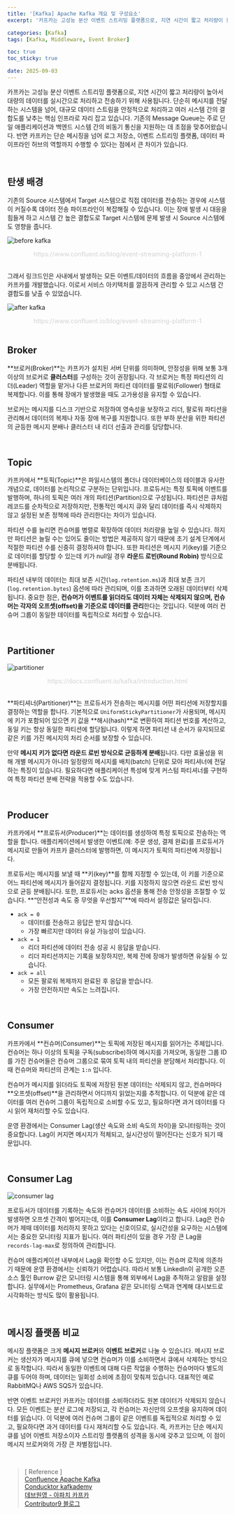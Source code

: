 ```yaml
---
title: '[Kafka] Apache Kafka 개요 및 구성요소'
excerpt: '카프카는 고성능 분산 이벤트 스트리밍 플랫폼으로, 지연 시간이 짧고 처리량이 높아서 대량의 데이터를 실시간으로 처리하고 전송하기 위해 사용됩니다. 단순히 메시지를 전달하는 시스템을 넘어, 대규모 데이터 스트림을 안정적으로 처리하고 여러 시스템 간의 결합도를 낮추는 핵심 인프라로 자리 잡고 있습니다.'

categories: [Kafka]
tags: [Kafka, Middleware, Event Broker]

toc: true
toc_sticky: true

date: 2025-09-03
---
```


카프카는 고성능 분산 이벤트 스트리밍 플랫폼으로, 지연 시간이 짧고 처리량이 높아서 대량의 데이터를 실시간으로 처리하고 전송하기 위해 사용됩니다. 단순히 메시지를 전달하는 시스템을 넘어, 대규모 데이터 스트림을 안정적으로 처리하고 여러 시스템 간의 결합도를 낮추는 핵심 인프라로 자리 잡고 있습니다. 기존의 Message Queue는 주로 단일 애플리케이션과 백엔드 시스템 간의 비동기 통신을 지원하는 데 초점을 맞추어왔습니다. 반면 카프카는 단순 메시징을 넘어 로그 저장소, 이벤트 스트리밍 플랫폼, 데이터 파이프라인 허브의 역할까지 수행할 수 있다는 점에서 큰 차이가 있습니다.

<br>

## 탄생 배경

기존의 Source 시스템에서 Target 시스템으로 직접 데이터를 전송하는 경우에 시스템이 커질수록 데이터 전송 파이프라인이 복잡해질 수 있습니다. 이는 장애 발생 시 대응을 힘들게 하고 시스템 간 높은 결합도로 Target 시스템에 문제 발생 시 Source 시스템에도 영향을 줍니다.

![before kafka](https://velog.velcdn.com/images/gnlee95/post/22d520fc-a071-4d41-9357-1d5f3a6b353a/image.png)

<div style="text-align: center;">
  <span align="center" style="color: #D3D3D3;">
    https://www.confluent.io/blog/event-streaming-platform-1
  </span>
</div>

<br>

그래서 링크드인은 사내에서 발생하는 모든 이벤트/데이터의 흐름을 중앙에서 관리하는 카프카를 개발했습니다. 이로서 서비스 아키텍처를 깔끔하게 관리할 수 있고 시스템 간 결합도를 낮출 수 있었습니다.

![after kafka](https://velog.velcdn.com/images/gnlee95/post/53fddd34-9088-42ce-9e0b-003b3871d93a/image.png)

<div style="text-align: center;">
  <span align="center" style="color: #D3D3D3;">
    https://www.confluent.io/blog/event-streaming-platform-1
  </span>
</div>

<br>

## Broker

**브로커(Broker)**는 카프카가 설치된 서버 단위를 의미하며, 안정성을 위해 보통 3개 이상의 브로커로 **클러스터**를 구성하는 것이 권장됩니다. 각 브로커는 특정 파티션의 리더(Leader) 역할을 맡거나 다른 브로커의 파티션 데이터를 팔로워(Follower) 형태로 복제합니다. 이를 통해 장애가 발생했을 때도 고가용성을 유지할 수 있습니다.

브로커는 메시지를 디스크 기반으로 저장하여 영속성을 보장하고 리더, 팔로워 파티션을 관리해서 데이터의 복제나 자동 장애 복구를 지원합니다. 또한 부하 분산을 위한 파티션의 균등한 메시지 분배나 클러스터 내 리더 선출과 관리를 담당합니다.

<br>

## Topic

카프카에서 **토픽(Topic)**은 파일시스템의 폴더나 데이터베이스의 테이블과 유사한 개념으로, 데이터를 논리적으로 구분하는 단위입니다. 프로듀서는 특정 토픽에 이벤트를 발행하며, 하나의 토픽은 여러 개의 파티션(Partition)으로 구성됩니다. 파티션은 큐처럼 레코드를 순차적으로 저장하지만, 전통적인 메시지 큐와 달리 데이터를 즉시 삭제하지 않고 설정된 보존 정책에 따라 관리한다는 차이가 있습니다.

파티션 수를 늘리면 컨슈머를 병렬로 확장하여 데이터 처리량을 높일 수 있습니다. 하지만 파티션은 늘릴 수는 있어도 줄이는 방법은 제공하지 않기 때문에 초기 설계 단계에서 적절한 파티션 수를 신중히 결정하셔야 합니다. 또한 파티션은 메시지 키(key)를 기준으로 데이터를 할당할 수 있는데 키가 null일 경우 **라운드 로빈(Round Robin)** 방식으로 분배됩니다.

파티션 내부의 데이터는 최대 보존 시간(`log.retention.ms`)과 최대 보존 크기(`log.retention.bytes`) 옵션에 따라 관리되며, 이를 초과하면 오래된 데이터부터 삭제됩니다. 중요한 점은, **컨슈머가 이벤트를 읽더라도 데이터 자체는 삭제되지 않으며, 컨슈머는 각자의 오프셋(offset)을 기준으로 데이터를 관리**한다는 것입니다. 덕분에 여러 컨슈머 그룹이 동일한 데이터를 독립적으로 처리할 수 있습니다.

<br>

## Partitioner

![partitioner](https://docs.confluent.io/_images/streams-and-tables-p1_p4.png)
<div style="text-align: center;">
  <span align="center" style="color: #D3D3D3;">
    https://docs.confluent.io/kafka/introduction.html
  </span>
</div>

<br>

**파티셔너(Partitioner)**는 프로듀서가 전송하는 메시지를 어떤 파티션에 저장할지를 결정하는 역할을 합니다. 기본적으로 `UniformStickyPartitioner`가 사용되며, 메시지에 키가 포함되어 있으면 키 값을 **해시(hash)**로 변환하여 파티션 번호를 계산하고, 동일 키는 항상 동일한 파티션에 할당됩니다. 이렇게 하면 파티션 내 순서가 유지되므로 같은 키를 가진 메시지의 처리 순서를 보장할 수 있습니다.

만약 **메시지 키가 없다면 라운드 로빈 방식으로 균등하게 분배**됩니다. 다만 효율성을 위해 개별 메시지가 아니라 일정량의 메시지를 배치(batch) 단위로 모아 파티셔너에 전달하는 특징이 있습니다. 필요하다면 애플리케이션 특성에 맞게 커스텀 파티셔너를 구현하여 특정 파티션 분배 전략을 적용할 수도 있습니다.

<br>

## Producer

카프카에서 **프로듀서(Producer)**는 데이터를 생성하여 특정 토픽으로 전송하는 역할을 합니다.
애플리케이션에서 발생한 이벤트(예: 주문 생성, 결제 완료)를 프로듀서가 메시지로 만들어 카프카 클러스터에 발행하면, 이 메시지가 토픽의 파티션에 저장됩니다.

프로듀서는 메시지를 보낼 때 **키(key)**를 함께 지정할 수 있는데, 이 키를 기준으로 어느 파티션에 메시지가 들어갈지 결정됩니다. 키를 지정하지 않으면 라운드 로빈 방식으로 균등 분배됩니다. 또한, 프로듀서는 acks 옵션을 통해 전송 안정성을 조절할 수 있습니다. **“안전성과 속도 중 무엇을 우선할지”**에 따라서 설정값은 달라집니다.

-	`ack = 0`  
    - 데이터를 전송하고 응답은 받지 않습니다.
    - 가장 빠르지만 데이터 유실 가능성이 있습니다.
- `ack = 1`
    - 리더 파티션에 데이터 전송 성공 시 응답을 받습니다.
    - 리더 파티션까지는 기록을 보장하지만, 복제 전에 장애가 발생하면 유실될 수 있습니다.
- `ack = all`
    - 모든 팔로워 복제까지 완료된 후 응답을 받습니다.
    - 가장 안전하지만 속도는 느려집니다.

<br>

## Consumer

카프카에서 **컨슈머(Consumer)**는 토픽에 저장된 메시지를 읽어가는 주체입니다.
컨슈머는 하나 이상의 토픽을 구독(subscribe)하여 메시지를 가져오며, 동일한 그룹 ID를 가진 컨슈머들은 컨슈머 그룹으로 묶여 토픽 내의 파티션을 분담해서 처리합니다. 이때 컨슈머와 파티션의 관계는 `1:n` 입니다.

컨슈머가 메시지를 읽더라도 토픽에 저장된 원본 데이터는 삭제되지 않고, 컨슈머마다 **오프셋(offset)**을 관리하면서 어디까지 읽었는지를 추적합니다. 이 덕분에 같은 데이터를 여러 컨슈머 그룹이 독립적으로 소비할 수도 있고, 필요하다면 과거 데이터를 다시 읽어 재처리할 수도 있습니다.

운영 환경에서는 Consumer Lag(생산 속도와 소비 속도의 차이)을 모니터링하는 것이 중요합니다. Lag이 커지면 메시지가 적체되고, 실시간성이 떨어진다는 신호가 되기 때문입니다.

<br>

## Consumer Lag

![consumer lag](https://velog.velcdn.com/images/gnlee95/post/38b5c5b5-a854-4b2d-ac98-a4df4f56f09f/image.png)

프로듀서가 데이터를 기록하는 속도와 컨슈머가 데이터를 소비하는 속도 사이에 차이가 발생하면 오프셋 간격이 벌어지는데, 이를 **Consumer Lag**이라고 합니다. Lag은 컨슈머가 제때 데이터를 처리하지 못하고 있다는 신호이므로, 실시간성을 요구하는 시스템에서는 중요한 모니터링 지표가 됩니다. 여러 파티션이 있을 경우 가장 큰 Lag을 `records-lag-max`로 정의하여 관리합니다.

컨슈머 애플리케이션 내부에서 Lag을 확인할 수도 있지만, 이는 컨슈머 로직에 의존하기 때문에 운영 환경에서는 신뢰하기 어렵습니다. 따라서 보통 LinkedIn이 공개한 오픈소스 툴인 Burrow 같은 모니터링 시스템을 통해 외부에서 Lag을 추적하고 알람을 설정합니다. 실무에서는 Prometheus, Grafana 같은 모니터링 스택과 연계해 대시보드로 시각화하는 방식도 많이 활용됩니다.

<br>

## 메시징 플랫폼 비교

메시징 플랫폼은 크게 **메시지 브로커**와 **이벤트 브로커**로 나눌 수 있습니다. 메시지 브로커는 생산자가 메시지를 큐에 넣으면 컨슈머가 이를 소비하면서 큐에서 삭제하는 방식으로 동작합니다. 따라서 동일한 이벤트에 대해 다른 작업을 수행하는 컨슈머마다 별도의 큐를 두어야 하며, 데이터는 일회성 소비에 초점이 맞춰져 있습니다. 대표적인 예로 RabbitMQ나 AWS SQS가 있습니다.

반면 이벤트 브로커인 카프카는 데이터를 소비하더라도 원본 데이터가 삭제되지 않습니다. 모든 이벤트는 분산 로그에 저장되고, 각 컨슈머는 자신만의 오프셋을 유지하며 데이터를 읽습니다. 이 덕분에 여러 컨슈머 그룹이 같은 이벤트를 독립적으로 처리할 수 있고, 필요하다면 과거 데이터를 다시 재처리할 수도 있습니다. 즉, 카프카는 단순 메시지 큐를 넘어 이벤트 저장소이자 스트리밍 플랫폼의 성격을 동시에 갖추고 있으며, 이 점이 메시지 브로커와의 가장 큰 차별점입니다.

<br>

> [ Reference ]  
> [Confluence Apache Kafka](https://docs.confluent.io/kafka/introduction.html)  
> [Conducktor kafkademy](https://learn.conduktor.io/kafka/what-is-apache-kafka/)   
> [데브원영 - 아파치 카프카](https://www.inflearn.com/course/%EC%95%84%ED%8C%8C%EC%B9%98-%EC%B9%B4%ED%94%84%EC%B9%B4-%EC%9E%85%EB%AC%B8/dashboard)  
> [Contributor9 블로그](https://adjh54.tistory.com/636)